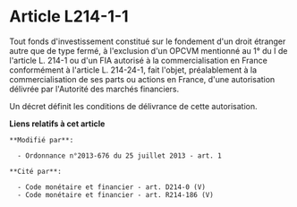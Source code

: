 # Article L214-1-1

Tout fonds d'investissement constitué sur le fondement d'un droit étranger autre que de type fermé, à l'exclusion d'un OPCVM
mentionné au 1° du I de l'article L. 214-1 ou d'un FIA autorisé à la commercialisation en France conformément à l'article L.
214-24-1, fait l'objet, préalablement à la commercialisation de ses parts ou actions en France, d'une autorisation délivrée
par l'Autorité des marchés financiers. 

Un décret définit les conditions de délivrance de cette autorisation.

**Liens relatifs à cet article**

	**Modifié par**:

	  - Ordonnance n°2013-676 du 25 juillet 2013 - art. 1

	**Cité par**:

	  - Code monétaire et financier - art. D214-0 (V)
	  - Code monétaire et financier - art. R214-186 (V)
